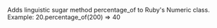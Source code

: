 Adds linguistic sugar method percentage_of to Ruby's Numeric class.
Example:
  20.percentage_of(200) => 40



